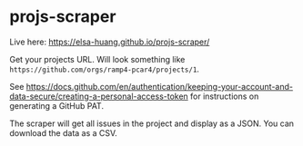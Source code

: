 # projs-scraper

Live here: https://elsa-huang.github.io/projs-scraper/

Get your projects URL. Will look something like `https://github.com/orgs/ramp4-pcar4/projects/1`.

See https://docs.github.com/en/authentication/keeping-your-account-and-data-secure/creating-a-personal-access-token for instructions on generating a GitHub PAT.

The scraper will get all issues in the project and display as a JSON. You can download the data as a CSV.
